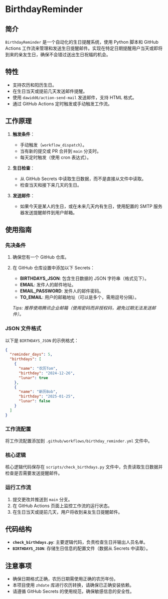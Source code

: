 # BirthdayReminder

## 简介

`BirthdayReminder` 是一个自动化的生日提醒系统，使用 Python 脚本和 GitHub Actions 工作流来管理和发送生日提醒邮件。实现在特定日期提醒用户当天或即将到来的亲友生日，确保不会错过送出生日祝福的机会。

## 特性

- 支持农历和阳历生日。
- 在生日当天或提前几天发送邮件提醒。
- 使用 `dawidd6/action-send-mail` 发送邮件，支持 HTML 格式。
- 通过 GitHub Actions 定时触发或手动触发工作流。

## 工作原理

1. **触发条件**：
   - 手动触发（`workflow_dispatch`）。
   - 当有新的提交或 PR 合并到 `main` 分支时。
   - 每天定时触发（使用 cron 表达式）。

2. **生日检查**：
   - 从 GitHub Secrets 中读取生日数据，而不是直接从文件中读取。
   - 检查当天和接下来几天的生日。

3. **发送邮件**：
   - 如果今天是某人的生日，或在未来几天内有生日，使用配置的 SMTP 服务器发送提醒邮件到用户邮箱。

## 使用指南

### 先决条件

1. 确保您有一个 GitHub 仓库。
2. 在 GitHub 仓库设置中添加以下 Secrets：
   - **BIRTHDAYS_JSON**: 包含生日数据的 JSON 字符串（格式见下）。
   - **EMAIL**: 发件人的邮件地址。
   - **EMAIL_PASSWORD**: 发件人的邮件密码。
   - **TO_EMAIL**: 用户的邮箱地址（可以是多个，需用逗号分隔）。

   *Tips: 推荐使用腾讯企业邮箱（使用密码而非授权码，避免过期无法发送邮件）。*

### JSON 文件格式

以下是 `BIRTHDAYS_JSON` 的示例格式：

```json
{
  "reminder_days": 5,
  "birthdays": [
    {
      "name": "农历Tom",
      "birthday": "2024-12-26",
      "lunar": true
    },
    {
      "name": "新历Bob",
      "birthday": "2025-01-25",
      "lunar": false
    }
  ]
}
```

### 工作流配置

将工作流配置添加到 `.github/workflows/birthday_reminder.yml` 文件中。

### 核心逻辑

核心逻辑代码保存在 `scripts/check_birthdays.py` 文件中，负责读取生日数据并检查是否需要发送提醒邮件。

### 运行工作流

1. 提交更改并推送到 `main` 分支。
2. 在 GitHub Actions 页面上监控工作流的运行状态。
3. 在生日当天或提前几天，用户将收到亲友生日提醒邮件。

## 代码结构

- **`check_birthdays.py`**: 主要逻辑代码，负责检查生日并输出人员名单。
- **`BIRTHDAYS_JSON`**: 存储生日信息的配置文件（数据从 Secrets 中读取）。

## 注意事项

- 确保日期格式正确，农历日期需使用正确的农历年份。
- 本项目使用 `zhdate` 库进行农历转换，请确保已正确安装依赖。
- 请遵循 GitHub Secrets 的使用规范，确保敏感信息的安全性。